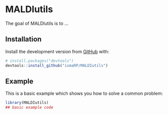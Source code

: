 
<!-- README.md is generated from README.Rmd. Please edit that file -->

# MALDIutils

<!-- badges: start -->

<!-- badges: end -->

The goal of MALDIutils is to …

## Installation

Install the development version from [GitHub](https://github.com/) with:

``` r
# install.packages("devtools")
devtools::install_github("ismaRP/MALDIutils")
```

## Example

This is a basic example which shows you how to solve a common problem:

``` r
library(MALDIutils)
## basic example code
```
